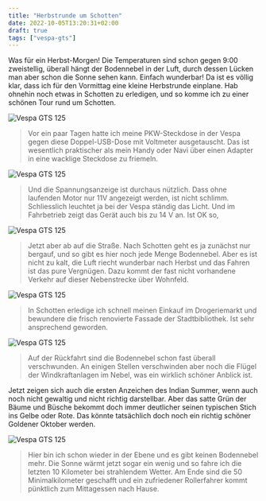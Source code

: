 ```yaml
---
title: "Herbstrunde um Schotten"
date: 2022-10-05T13:20:31+02:00
draft: true
tags: ["vespa-gts"]
---
```

Was für ein Herbst-Morgen! Die Temperaturen sind schon gegen 9:00 zweistellig, überall hängt der Bodennebel in der Luft, durch dessen Lücken man aber schon die Sonne sehen kann. Einfach wunderbar! Da ist es völlig klar, dass ich für den Vormittag eine kleine Herbstrunde einplane. Hab ohnehin noch etwas in Schotten zu erledigen, und so komme ich zu einer schönen Tour rund um Schotten.


![Vespa GTS 125](../10-05-p01.jpg)
> Vor ein paar Tagen hatte ich meine PKW-Steckdose in der Vespa gegen diese Doppel-USB-Dose mit Voltmeter ausgetauscht. Das ist wesentlich praktischer als mein Handy oder Navi über einen Adapter in eine wacklige Steckdose zu friemeln.

![Vespa GTS 125](../10-05-p02.jpg)
> Und die Spannungsanzeige ist durchaus nützlich. Dass ohne laufenden Motor nur 11V angezeigt werden, ist nicht schlimm. Schliesslich leuchtet ja bei der Vespa ständig das Licht. Und im Fahrbetrieb zeigt das Gerät auch bis zu 14 V an. Ist OK so,

![Vespa GTS 125](../10-05-p03.jpg)
> Jetzt aber ab auf die Straße. Nach Schotten geht es ja zunächst nur bergauf, und so gibt es hier noch jede Menge Bodennebel. Aber es ist nicht zu kalt, die Luft riecht wunderbar nach Herbst und das Fahren ist das pure Vergnügen. Dazu kommt der fast nicht vorhandene Verkehr auf dieser Nebenstrecke über Wohnfeld.

![Vespa GTS 125](../10-05-p04.jpg)
> In Schotten erledige ich schnell meinen Einkauf im Drogeriemarkt und bewundere die frisch renovierte Fassade der Stadtbibliothek. Ist sehr ansprechend geworden.

![Vespa GTS 125](../10-05-p05.jpg)
> Auf der Rückfahrt sind die Bodennebel schon fast überall verschwunden. An einigen Stellen verschwinden aber noch die Flügel der Windkraftanlagen im Nebel, was ein wirklich schöner Anblick ist.

Jetzt zeigen sich auch die ersten Anzeichen des Indian Summer, wenn auch noch nicht gewaltig und nicht richtig darstellbar. Aber das satte Grün der Bäume und Büsche bekommt doch immer deutlicher seinen typischen Stich ins Gelbe oder Rote. Das könnte tatsächlich doch noch ein richtig schöner Goldener Oktober werden.

![Vespa GTS 125](../10-05-p06.jpg)
> Hier bin ich schon wieder in der Ebene und es gibt keinen Bodennebel mehr. Die Sonne wärmt jetzt sogar ein wenig und so fahre ich die letzten 10 Kilometer bei strahlendem Wetter. Am Ende sind die 50 Minimalkilometer geschafft und ein zufriedener Rollerfahrer kommt pünktlich zum Mittagessen nach Hause.
